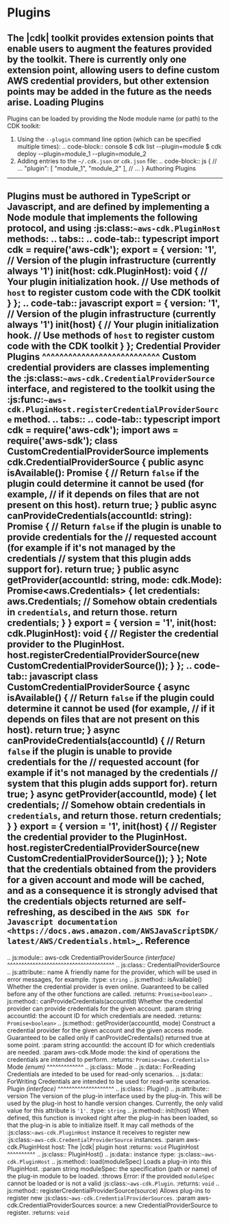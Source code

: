 Plugins
=======
The |cdk| toolkit provides extension points that enable users to augment the features provided by
the toolkit. There is currently only one extension point, allowing users to define custom AWS
credential providers, but other extension points may be added in the future as the needs arise.
Loading Plugins
---------------
Plugins can be loaded by providing the Node module name (or path) to the CDK toolkit:
1. Using the ``--plugin`` command line option (which can be specified multiple times):
   .. code-block:: console
      $ cdk list --plugin=module
      $ cdk deploy --plugin=module_1 --plugin=module_2
2. Adding entries to the ``~/.cdk.json`` or ``cdk.json`` file:
   .. code-block:: js
      {
        // ...
        "plugin": [
            "module_1",
            "module_2"
        ],
        // ...
      }
Authoring Plugins
-----------------
Plugins must be authored in TypeScript or Javascript, and are defined by implementing a Node module
that implements the following protocol, and using :js:class:`~aws-cdk.PluginHost` methods:
.. tabs::
    .. code-tab:: typescript
        import cdk = require('aws-cdk');
        export = {
            version: '1', // Version of the plugin infrastructure (currently always '1')
            init(host: cdk.PluginHost): void {
                // Your plugin initialization hook.
                // Use methods of ``host`` to register custom code with the CDK toolkit
            }
        };
    .. code-tab:: javascript
        export = {
            version: '1', // Version of the plugin infrastructure (currently always '1')
            init(host) {
                // Your plugin initialization hook.
                // Use methods of ``host`` to register custom code with the CDK toolkit
            }
        };
Credential Provider Plugins
^^^^^^^^^^^^^^^^^^^^^^^^^^^
Custom credential providers are classes implementing the
:js:class:`~aws-cdk.CredentialProviderSource` interface, and registered to the toolkit using
the :js:func:`~aws-cdk.PluginHost.registerCredentialProviderSource` method.
.. tabs::
   .. code-tab:: typescript
      import cdk = require('aws-cdk');
      import aws = require('aws-sdk');
      class CustomCredentialProviderSource implements cdk.CredentialProviderSource {
        public async isAvailable(): Promise<boolean> {
          // Return ``false`` if the plugin could determine it cannot be used (for example,
          // if it depends on files that are not present on this host).
          return true;
        }
        public async canProvideCredentials(accountId: string): Promise<boolean> {
          // Return ``false`` if the plugin is unable to provide credentials for the
          // requested account (for example if it's not managed by the credentials
          // system that this plugin adds support for).
          return true;
        }
        public async getProvider(accountId: string, mode: cdk.Mode): Promise<aws.Credentials> {
          let credentials: aws.Credentials;
          // Somehow obtain credentials in ``credentials``, and return those.
          return credentials;
        }
      }
      export = {
        version = '1',
        init(host: cdk.PluginHost): void {
          // Register the credential provider to the PluginHost.
          host.registerCredentialProviderSource(new CustomCredentialProviderSource());
        }
      };
   .. code-tab:: javascript
      class CustomCredentialProviderSource {
        async isAvailable() {
          // Return ``false`` if the plugin could determine it cannot be used (for example,
          // if it depends on files that are not present on this host).
          return true;
        }
        async canProvideCredentials(accountId) {
          // Return ``false`` if the plugin is unable to provide credentials for the
          // requested account (for example if it's not managed by the credentials
          // system that this plugin adds support for).
          return true;
        }
        async getProvider(accountId, mode) {
          let credentials;
          // Somehow obtain credentials in ``credentials``, and return those.
          return credentials;
        }
      }
      export = {
        version = '1',
        init(host) {
          // Register the credential provider to the PluginHost.
          host.registerCredentialProviderSource(new CustomCredentialProviderSource());
        }
      };
Note that the credentials obtained from the providers for a given account and mode will be cached,
and as a consequence it is strongly advised that the credentials objects returned are self-refreshing,
as descibed in the `AWS SDK for Javascript documentation <https://docs.aws.amazon.com/AWSJavaScriptSDK/latest/AWS/Credentials.html>`_.
Reference
---------
.. js:module:: aws-cdk
CredentialProviderSource *(interface)*
^^^^^^^^^^^^^^^^^^^^^^^^^^^^^^^^^^^^^^
.. js:class:: CredentialProviderSource
   .. js:attribute:: name
      A friendly name for the provider, which will be used in error messages, for example.
      :type: ``string``
   .. js:method:: isAvailable()
      Whether the credential provider is even online. Guaranteed to be called before any of the other functions are called.
      :returns: ``Promise<boolean>``
   .. js:method:: canProvideCredentials(accountId)
      Whether the credential provider can provide credentials for the given account.
      :param string accountId: the account ID for which credentials are needed.
      :returns: ``Promise<boolean>``
   .. js:method:: getProvider(accountId, mode)
      Construct a credential provider for the given account and the given access mode.
      Guaranteed to be called only if canProvideCredentails() returned true at some point.
      :param string accountId: the account ID for which credentials are needed.
      :param aws-cdk.Mode mode: the kind of operations the credentials are intended to perform.
      :returns: ``Promise<aws.Credentials>``
Mode *(enum)*
^^^^^^^^^^^^^
.. js:class:: Mode
   .. js:data:: ForReading
      Credentials are inteded to be used for read-only scenarios.
   .. js:data:: ForWriting
      Credentials are intended to be used for read-write scenarios.
Plugin *(interface)*
^^^^^^^^^^^^^^^^^^^^
.. js:class:: Plugin()
   .. js:attribute:: version
      The version of the plug-in interface used by the plug-in. This will be used by
      the plug-in host to handle version changes. Currently, the only valid value for
      this attribute is ``'1'``.
      :type: ``string``
   .. js:method:: init(host)
      When defined, this function is invoked right after the plug-in has been loaded,
      so that the plug-in is able to initialize itself. It may call methods of the
      :js:class:`~aws-cdk.PluginHost` instance it receives to register new
      :js:class:`~aws-cdk.CredentialProviderSource` instances.
      :param aws-cdk.PluginHost host: The |cdk| plugin host
      :returns: ``void``
PluginHost
^^^^^^^^^^
.. js:class:: PluginHost()
   .. js:data:: instance
      :type: :js:class:`~aws-cdk.PluginHost`
   .. js:method:: load(moduleSpec)
      Loads a plug-in into this PluginHost.
      :param string moduleSpec: the specification (path or name) of the plug-in module to be loaded.
      :throws Error: if the provided ``moduleSpec`` cannot be loaded or is not a valid :js:class:`~aws-cdk.Plugin`.
      :returns: ``void``
   .. js:method:: registerCredentialProviderSource(source)
      Allows plug-ins to register new :js:class:`~aws-cdk.CredentialProviderSources`.
      :param aws-cdk.CredentialProviderSources source: a new CredentialProviderSource to register.
      :returns: ``void``